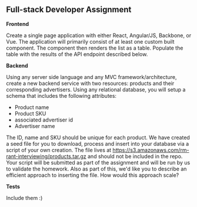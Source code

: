 ## Full-stack Developer Assignment
**Frontend**

Create a single page application with either React, Angular/JS, Backbone, or Vue. The application will primarily consist of at least one custom built component. The component then renders the list as a table. Populate the table with the results of the API endpoint described below.

**Backend**

Using any server side language and any MVC framework/architecture, create a new backend service with two resources: products and their corresponding advertisers.
Using any relational database, you will setup a schema that includes the following attributes:

- Product name
- Product SKU
- associated advertiser id
- Advertiser name

The ID, name and SKU should be unique for each product. We have created a seed file for you to download, process and insert into your database via a script of your own creation. The file lives at https://s3.amazonaws.com/rm-rant-interviewing/products.tar.gz and should not be included in the repo. Your script will be submitted as part of the assignment and will be run by us to validate the homework. Also as part of this, we'd like you to describe an efficient approach to inserting the file. How would this approach scale?

**Tests**

Include them :)